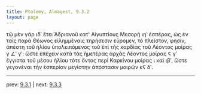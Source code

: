 ```yaml
---
title: Ptolemy, Almagest, 9.3.2
layout: page
---
```


τῷ μὲν γὰρ ιδʹ ἔτει Ἀδριανοῦ κατ' Αἰγυπτίους Μεσορὴ ιηʹ ἑσπέρας, ὡς ἐν ταῖς παρὰ Θέωνος εἰλημμέναις τηρήσεσιν εὕρομεν, τὸ πλεῖστον, φησίν, ἀπέστη τοῦ ἡλίου ὑπολειπόμενος τοῦ ἐπὶ τῆς καρδίας τοῦ Λέοντος μοίρας γ ∠ʹ γʹ: ὥστε ἐπέχειν κατὰ τὰς ἡμετέρας ἀρχὰς Λέοντος μοίρας Ϛ γʹ ἔγγιστα τοῦ μέσου ἡλίου τότε ὄντος περὶ Καρκίνου μοίρας ι καὶ ιβʹ, ὥστε γεγονέναι τὴν ἑσπερίαν μεγίστην ἀπόστασιν μοιρῶν κϚ δʹ. 

---

prev: [9.3.1](../9.3.1/) | next: [9.3.3](../9.3.3/)

